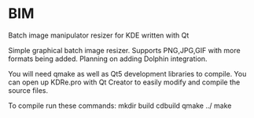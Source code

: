 BIM
====

Batch image manipulator resizer for KDE written with Qt


Simple graphical batch image resizer. Supports PNG,JPG,GIF with more formats being added. Planning on adding Dolphin integration.

You will need qmake as well as Qt5 development libraries to compile. You can open up KDRe.pro with Qt Creator to easily modify and compile the source files.

To compile run these commands:
mkdir build
cdbuild
qmake ../
make
